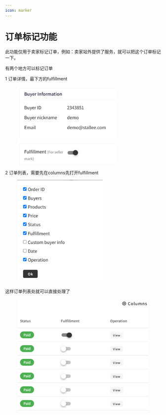 ```yaml
---
icon: marker
---
```


# 订单标记功能

此功能仅用于卖家标记订单，例如：卖家站外提供了服务，就可以把这个订单标记一下。

有两个地方可以标记订单

1 订单详情，最下方的fulfillment

<div align="left"><figure><img src="../.gitbook/assets/image (4).png" alt="" width="321"><figcaption></figcaption></figure></div>

2 订单列表，需要先在columns先打开fulfillment

<div align="left"><figure><img src="../.gitbook/assets/image (1) (1).png" alt="" width="276"><figcaption></figcaption></figure></div>

这样订单列表处就可以直接处理了

<div align="left"><figure><img src="../.gitbook/assets/image (2) (1).png" alt="" width="428"><figcaption></figcaption></figure></div>
